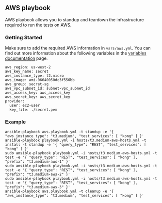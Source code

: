 ## AWS playbook
AWS playbook allows you to standup and teardown the infrastructure required to run the tests on AWS.

### Getting Started
Make sure to add the required AWS information in `vars/aws.yml`. You can find out more information about the following variables in the [variables documentation](/docs/variables.md#aws) page.

```
aws_region: us-west-2
aws_key_name: secret
aws_instance_type: t2.micro
aws_image: ami-06640050dc3f556bb
aws_group: secret-sg
aws_vpc_subnet_id: subnet-vpc_subnet_id
aws_access_key: aws_access_key
aws_secret_key: aws_secret_key
provider:
  user: ec2-user
  key_file: ./secret.pem
```

### Example
```
ansible-playbook aws.playbook.yml -t standup -e '{ "aws_instance_type": "t3.medium", "test_services": [ "kong" ] }'
ansible-playbook playbook.yml -i hosts/t3.medium-aws-hosts.yml -t install -t standup -e '{ "query_type": "REST", "test_services": [ "kong" ] }'
sudo ansible-playbook playbook.yml -i hosts/t3.medium-aws-hosts.yml -t test -e '{ "query_type": "REST", "test_services": [ "kong" ], "prefix": "t3.medium-aws-1" }'
sudo ansible-playbook playbook.yml -i hosts/t3.medium-aws-hosts.yml -t test -e '{ "query_type": "REST", "test_services": [ "kong" ], "prefix": "t3.medium-aws-2" }'
sudo ansible-playbook playbook.yml -i hosts/t3.medium-aws-hosts.yml -t test -e '{ "query_type": "REST", "test_services": [ "kong" ], "prefix": "t3.medium-aws-3" }'
ansible-playbook aws.playbook.yml -t cleanup -e '{ "aws_instance_type": "t3.medium", "test_services": [ "kong" ] }'
```
